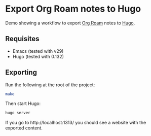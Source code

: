 # Export Org Roam notes to Hugo

Demo showing a workflow to export [Org Roam](https://www.orgroam.com/) notes to [Hugo](https://gohugo.io/).

## Requisites

* Emacs (tested with v29)
* Hugo (tested with 0.132)

## Exporting

Run the following at the root of the project:

```sh
make
```

Then start Hugo:

```sh
hugo server
```

If you go to http://localhost:1313/ you should see a website with the exported content.
